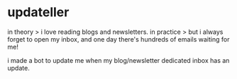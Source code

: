# updateller

in theory > i love reading blogs and newsletters. 
in practice > but i always forget to open my inbox, and one day there's hundreds of emails waiting for me!

i made a bot to update me when my blog/newsletter dedicated inbox has an update.
